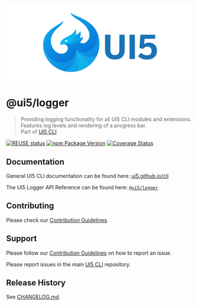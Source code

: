 ![UI5 icon](https://raw.githubusercontent.com/UI5/cli/main/docs/images/UI5_logo_wide.png)

# @ui5/logger
> Providing logging functionality for all UI5 CLI modules and extensions.  
> Features log levels and rendering of a progress bar.  
> Part of [UI5 CLI](https://github.com/UI5/cli)
 
[![REUSE status](https://api.reuse.software/badge/github.com/SAP/ui5-logger)](https://api.reuse.software/info/github.com/SAP/ui5-logger)
[![npm Package Version](https://badge.fury.io/js/%40ui5%2Flogger.svg)](https://www.npmjs.com/package/@ui5/logger)
[![Coverage Status](https://coveralls.io/repos/github/SAP/ui5-logger/badge.svg)](https://coveralls.io/github/SAP/ui5-logger)

## Documentation
General UI5 CLI documentation can be found here: [ui5.github.io/cli](https://ui5.github.io/cli/)

The UI5 Logger API Reference can be found here: [`@ui5/logger`](https://ui5.github.io/cli/stable/api/module-@ui5_logger.html)

## Contributing
Please check our [Contribution Guidelines](https://github.com/UI5/cli/blob/main/CONTRIBUTING.md).

## Support
Please follow our [Contribution Guidelines](https://github.com/UI5/cli/blob/main/CONTRIBUTING.md#report-an-issue) on how to report an issue.

Please report issues in the main [UI5 CLI](https://github.com/UI5/cli) repository.

## Release History
See [CHANGELOG.md](CHANGELOG.md).
